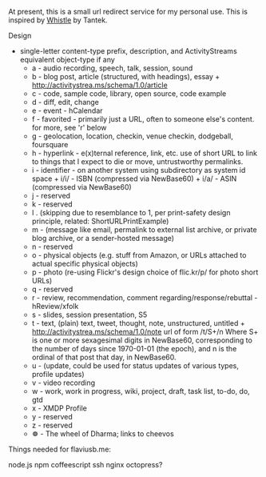 At present, this is a small url redirect service for my personal use.
This is inspired by [Whistle](http://tantek.pbworks.com/w/page/21743973/Whistle) by Tantek.

Design

- single-letter content-type prefix, description, and ActivityStreams equivalent object-type if any
    - a - audio recording, speech, talk, session, sound 
    - b - blog post, article (structured, with headings), essay
          + http://activitystrea.ms/schema/1.0/article 
    - c - code, sample code, library, open source, code example
    - d - diff, edit, change
    - e - event - hCalendar
    - f - favorited - primarily just a URL, often to someone else's content. for more, see 'r' below 
    - g - geolocation, location, checkin, venue checkin, dodgeball, foursquare
    - h - hyperlink - e(x)ternal reference, link, etc. use of short URL to link to things that I expect to die or move, untrustworthy permalinks. 
    - i - identifier - on another system using subdirectory as system id space
          + i/i/ - ISBN (compressed via NewBase60)
          + i/a/ - ASIN (compressed via NewBase60)
    - j - reserved
    - k - reserved
    - l . (skipping due to resemblance to 1, per print-safety design principle, related: ShortURLPrintExample)
    - m - (message like email, permalink to external list archive, or private blog archive, or a sender-hosted message)
    - n - reserved
    - o - physical objects (e.g. stuff from Amazon, or URLs attached to actual specific physical objects) 
    - p - photo (re-using Flickr's design choice of flic.kr/p/ for photo short URLs)
    - q - reserved
    - r - review, recommendation, comment regarding/response/rebuttal - hReview/xfolk
    - s - slides, session presentation, S5 
    - t - text, (plain) text, tweet, thought, note, unstructured, untitled 
          + http://activitystrea.ms/schema/1.0/note 
          url of form /t/S+/n
          Where S+ is one or more sexagesimal digits in NewBase60, corresponding to the number of days since
          1970-01-01 (the epoch), and n is the ordinal of that post that day, in NewBase60.
    - u - (update, could be used for status updates of various types, profile updates)
    - v - video recording 
    - w - work, work in progress, wiki, project, draft, task list, to-do, do, gtd
    - x - XMDP Profile 
    - y - reserved
    - z - reserved 
    - ☸ - The wheel of Dharma; links to cheevos




Things needed for flaviusb.me:

node.js
npm
coffeescript
ssh
nginx
octopress?
